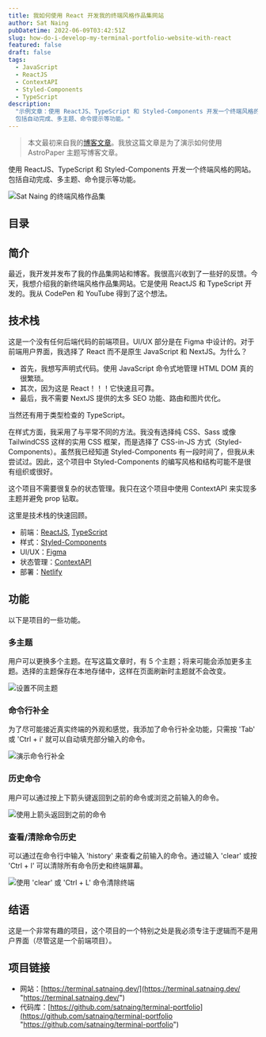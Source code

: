 ```yaml
---
title: 我如何使用 React 开发我的终端风格作品集网站
author: Sat Naing
pubDatetime: 2022-06-09T03:42:51Z
slug: how-do-i-develop-my-terminal-portfolio-website-with-react
featured: false
draft: false
tags:
  - JavaScript
  - ReactJS
  - ContextAPI
  - Styled-Components
  - TypeScript
description:
  "示例文章：使用 ReactJS、TypeScript 和 Styled-Components 开发一个终端风格的网站。
  包括自动完成、多主题、命令提示等功能。"
---
```


> 本文最初来自我的[博客文章](https://satnaing.dev/blog/posts/how-do-i-develop-my-terminal-portfolio-website-with-react)。我放这篇文章是为了演示如何使用 AstroPaper 主题写博客文章。

使用 ReactJS、TypeScript 和 Styled-Components 开发一个终端风格的网站。包括自动完成、多主题、命令提示等功能。

![Sat Naing 的终端风格作品集](https://satnaing.dev/_ipx/w_2048,q_75/https%3A%2F%2Fres.cloudinary.com%2Fnoezectz%2Fimage%2Fupload%2Fv1654754125%2FSatNaing%2Fterminal-screenshot_gu3kkc.png?url=https%3A%2F%2Fres.cloudinary.com%2Fnoezectz%2Fimage%2Fupload%2Fv1654754125%2FSatNaing%2Fterminal-screenshot_gu3kkc.png&w=2048&q=75)

## 目录

## 简介

最近，我开发并发布了我的作品集网站和博客。我很高兴收到了一些好的反馈。今天，我想介绍我的新终端风格作品集网站。它是使用 ReactJS 和 TypeScript 开发的。我从 CodePen 和 YouTube 得到了这个想法。

## 技术栈

这是一个没有任何后端代码的前端项目。UI/UX 部分是在 Figma 中设计的。对于前端用户界面，我选择了 React 而不是原生 JavaScript 和 NextJS。为什么？

- 首先，我想写声明式代码。使用 JavaScript 命令式地管理 HTML DOM 真的很繁琐。
- 其次，因为这是 React！！！它快速且可靠。
- 最后，我不需要 NextJS 提供的太多 SEO 功能、路由和图片优化。

当然还有用于类型检查的 TypeScript。

在样式方面，我采用了与平常不同的方法。我没有选择纯 CSS、Sass 或像 TailwindCSS 这样的实用 CSS 框架，而是选择了 CSS-in-JS 方式（Styled-Components）。虽然我已经知道 Styled-Components 有一段时间了，但我从未尝试过。因此，这个项目中 Styled-Components 的编写风格和结构可能不是很有组织或很好。

这个项目不需要很复杂的状态管理。我只在这个项目中使用 ContextAPI 来实现多主题并避免 prop 钻取。

这里是技术栈的快速回顾。

- 前端：[ReactJS](https://reactjs.org/ "React 网站"), [TypeScript](https://www.typescriptlang.org/ "TypeScript 网站")
- 样式：[Styled-Components](https://styled-components.com/ "Styled-Components 网站")
- UI/UX：[Figma](https://figma.com/ "Figma 网站")
- 状态管理：[ContextAPI](https://reactjs.org/docs/context.html "React ContextAPI")
- 部署：[Netlify](https://www.netlify.com/ "Netlify 网站")

## 功能

以下是项目的一些功能。

### 多主题

用户可以更换多个主题。在写这篇文章时，有 5 个主题；将来可能会添加更多主题。选择的主题保存在本地存储中，这样在页面刷新时主题就不会改变。

![设置不同主题](https://i.ibb.co/fSTCnWB/terminal-portfolio-multiple-themes.gif)

### 命令行补全

为了尽可能接近真实终端的外观和感觉，我添加了命令行补全功能，只需按 'Tab' 或 'Ctrl + i' 就可以自动填充部分输入的命令。

![演示命令行补全](https://i.ibb.co/CQTGGLF/terminal-autocomplete.gif)

### 历史命令

用户可以通过按上下箭头键返回到之前的命令或浏览之前输入的命令。

![使用上箭头返回到之前的命令](https://i.ibb.co/vD1pSRv/terminal-up-down.gif)

### 查看/清除命令历史

可以通过在命令行中输入 'history' 来查看之前输入的命令。通过输入 'clear' 或按 'Ctrl + l' 可以清除所有命令历史和终端屏幕。

![使用 'clear' 或 'Ctrl + L' 命令清除终端](https://i.ibb.co/SJBy8Rr/terminal-clear.gif)

## 结语

这是一个非常有趣的项目，这个项目的一个特别之处是我必须专注于逻辑而不是用户界面（尽管这是一个前端项目）。

## 项目链接

- 网站：[https://terminal.satnaing.dev/](https://terminal.satnaing.dev/ "https://terminal.satnaing.dev/")
- 代码库：[https://github.com/satnaing/terminal-portfolio](https://github.com/satnaing/terminal-portfolio "https://github.com/satnaing/terminal-portfolio")
